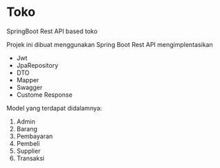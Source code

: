 # Toko
SpringBoot Rest API based toko

Projek ini dibuat menggunakan Spring Boot Rest API mengimplentasikan 
- Jwt
- JpaRepository
- DTO
- Mapper
- Swagger
- Custome Response

Model yang terdapat didalamnya:
1. Admin
2. Barang
3. Pembayaran
4. Pembeli
5. Supplier
6. Transaksi
